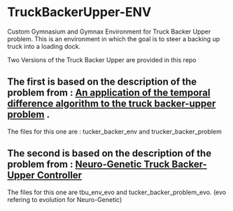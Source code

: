 # TruckBackerUpper-ENV
Custom Gymnasium and Gymnax Environment for Truck Backer Upper problem. This is an environment in which the goal is to steer a backing up truck into a loading dock. 


Two Versions of the Truck Backer Upper are provided in this repo

## The first is based on the description of the problem from : [An application of the temporal difference algorithm to the truck backer-upper problem](https://www.esann.org/sites/default/files/proceedings/legacy/es2014-108.pdf) .
The files for this one are : tucker_backer_env and trucker_backer_problem 

## The second is based on the description of the problem from : [Neuro-Genetic Truck Backer-Upper Controller](file:///C:/Users/vdgma/Desktop/CMPUT%20605/TBU_neuro_genetic.pdf) 
The files for this one are tbu_env_evo and tucker_backer_problem_evo. (evo refering to evolution for Neuro-Genetic) 
